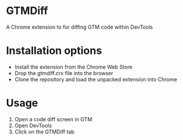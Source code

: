GTMDiff
===========

A Chrome extension to for diffing GTM code within DevTools

# Installation options
* Install the extension from the Chrome Web Store
* Drop the gtmdiff.crx file into the browser
* Clone the repository and load the unpacked extension into Chrome

# Usage
1. Open a code diff screen in GTM
2. Open DevTools 
3. Click on the GTMDiff tab
